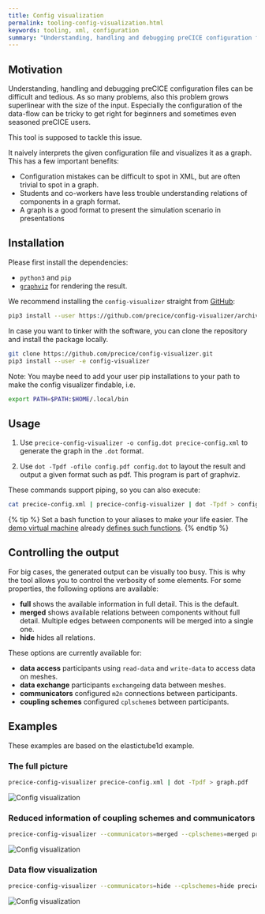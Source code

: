 ```yaml
---
title: Config visualization
permalink: tooling-config-visualization.html
keywords: tooling, xml, configuration
summary: "Understanding, handling and debugging preCICE configuration files can be difficult and tedious. This tool simplifies this process by visualizing the configuration as a dot graph."
---
```


## Motivation

Understanding, handling and debugging preCICE configuration files can be difficult and tedious.
As so many problems, also this problem grows superlinear with the size of the input.
Especially the configuration of the data-flow can be tricky to get right for beginners and sometimes even seasoned preCICE users.

This tool is supposed to tackle this issue.

It naively interprets the given configuration file and visualizes it as a graph.
This has a few important benefits:

* Configuration mistakes can be difficult to spot in XML, but are often trivial to spot in a graph.
* Students and co-workers have less trouble understanding relations of components in a graph format.
* A graph is a good format to present the simulation scenario in presentations

## Installation

Please first install the dependencies:

* `python3` and `pip`
* [`graphviz`](https://graphviz.org/download/) for rendering the result.

We recommend installing the `config-visualizer` straight from [GitHub](https://github.com/precice/config-visualizer):

```bash
pip3 install --user https://github.com/precice/config-visualizer/archive/master.zip
```

In case you want to tinker with the software, you can clone the repository and install the package locally.

```bash
git clone https://github.com/precice/config-visualizer.git
pip3 install --user -e config-visualizer
```

Note: You maybe need to add your user pip installations to your path to make the config visualizer findable, i.e.

```bash
export PATH=$PATH:$HOME/.local/bin
```

## Usage

1. Use `precice-config-visualizer -o config.dot precice-config.xml` to generate the graph in the `.dot` format.

2. Use `dot -Tpdf -ofile config.pdf config.dot` to layout the result and output a given format such as pdf.
  This program is part of graphviz.

These commands support piping, so you can also execute:

```bash
cat precice-config.xml | precice-config-visualizer | dot -Tpdf > config.pdf
```

{% tip %}
Set a bash function to your aliases to make your life easier. The [demo virtual machine](installation-vm.html) already [defines such functions](https://github.com/precice/vm/blob/main/provisioning/.alias).
{% endtip  %}

## Controlling the output

For big cases, the generated output can be visually too busy.
This is why the tool allows you to control the verbosity of some elements.
For some properties, the following options are available:

* **full** shows the available information in full detail. This is the default.
* **merged** shows available relations between components without full detail. Multiple edges between components will be merged into a single one.
* **hide** hides all relations.

These options are currently available for:

* **data access** participants using `read-data` and `write-data` to access data on meshes.
* **data exchange** participants `exchange`ing data between meshes.
* **communicators** configured `m2n` connections between participants.
* **coupling schemes** configured `cplscheme`s between participants.

## Examples

These examples are based on the elastictube1d example.

### The full picture

```bash
precice-config-visualizer precice-config.xml | dot -Tpdf > graph.pdf
```

![Config visualization](images/docs/tooling/elastictube1d-full.svg)

### Reduced information of coupling schemes and communicators

```bash
precice-config-visualizer --communicators=merged --cplschemes=merged precice-config.xml | dot -Tpdf > graph.pdf
```

![Config visualization](images/docs/tooling/elastictube1d-cpl-com-merged.svg)

### Data flow visualization

```bash
precice-config-visualizer --communicators=hide --cplschemes=hide precice-config.xml | dot -Tpdf > graph.pdf
```

![Config visualization](images/docs/tooling/elastictube1d-data-flow.svg)
